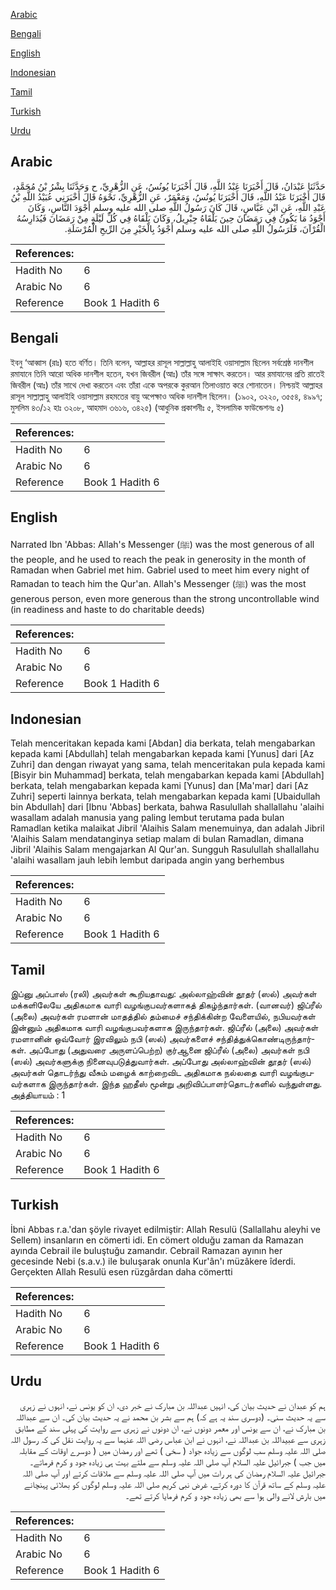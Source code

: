 [Arabic](#arabic)

[Bengali](#bengali)

[English](#english)

[Indonesian](#indonesian)

[Tamil](#tamil)

[Turkish](#turkish)

[Urdu](#urdu)

## Arabic


<div dir="rtl" lang="ar" style={{fontSize:'larger',backgroundColor:'#f8f9fa',padding:20}}>
حَدَّثَنَا عَبْدَانُ، قَالَ أَخْبَرَنَا عَبْدُ اللَّهِ، قَالَ أَخْبَرَنَا يُونُسُ، عَنِ الزُّهْرِيِّ، ح وَحَدَّثَنَا بِشْرُ بْنُ مُحَمَّدٍ، قَالَ أَخْبَرَنَا عَبْدُ اللَّهِ، قَالَ أَخْبَرَنَا يُونُسُ، وَمَعْمَرٌ، عَنِ الزُّهْرِيِّ، نَحْوَهُ قَالَ أَخْبَرَنِي عُبَيْدُ اللَّهِ بْنُ عَبْدِ اللَّهِ، عَنِ ابْنِ عَبَّاسٍ، قَالَ كَانَ رَسُولُ اللَّهِ صلى الله عليه وسلم أَجْوَدَ النَّاسِ، وَكَانَ أَجْوَدُ مَا يَكُونُ فِي رَمَضَانَ حِينَ يَلْقَاهُ جِبْرِيلُ، وَكَانَ يَلْقَاهُ فِي كُلِّ لَيْلَةٍ مِنْ رَمَضَانَ فَيُدَارِسُهُ الْقُرْآنَ، فَلَرَسُولُ اللَّهِ صلى الله عليه وسلم أَجْوَدُ بِالْخَيْرِ مِنَ الرِّيحِ الْمُرْسَلَةِ‏.‏
</div>
<div style={{backgroundColor:'#f8f9fa',padding:20, marginBottom: 10}}><table> <thead> <tr> <th>References:</th> <th></th> </tr> </thead> <tbody><tr><td>Hadith No</td><td>6</td></tr><tr><td>Arabic No</td><td>6</td></tr><tr><td>Reference</td><td>Book 1 Hadith 6</td></tr></tbody></table></div>

## Bengali


<div dir="ltr" lang="bn" style={{fontSize:'larger',backgroundColor:'#f8f9fa',padding:20}}>
ইবনু ‘আব্বাস (রাঃ) হতে বর্ণিত। তিনি বলেন, আল্লাহর রাসূল সাল্লাল্লাহু আলাইহি ওয়াসাল্লাম ছিলেন সর্বশ্রেষ্ঠ দানশীল রমাযানে তিনি আরো অধিক দানশীল হতেন, যখন জিবরীল (আঃ) তাঁর সঙ্গে সাক্ষাৎ করতেন। আর রমাযানের প্রতি রাতেই জিবরীল (আঃ) তাঁর সাথে দেখা করতেন এবং তাঁরা একে অপরকে কুরআন তিলাওয়াত করে শোনাতেন। নিশ্চয়ই আল্লাহর রাসূল সাল্লাল্লাহু আলাইহি ওয়াসাল্লাম রহমতের বায়ু অপেক্ষাও অধিক দানশীল ছিলেন। (১৯০২, ৩২২০, ৩৫৫৪, ৪৯৯৭; মুসলিম ৪৩/১২ হাঃ ৩২০৮, আহমাদ ৩৬১৬, ৩৪২৫) (আধুনিক প্রকাশনীঃ ৫, ইসলামিক ফাউন্ডেশনঃ ৫)
</div>
<div style={{backgroundColor:'#f8f9fa',padding:20, marginBottom: 10}}><table> <thead> <tr> <th>References:</th> <th></th> </tr> </thead> <tbody><tr><td>Hadith No</td><td>6</td></tr><tr><td>Arabic No</td><td>6</td></tr><tr><td>Reference</td><td>Book 1 Hadith 6</td></tr></tbody></table></div>

## English


<div dir="ltr" lang="en" style={{fontSize:'larger',backgroundColor:'#f8f9fa',padding:20}}>
Narrated Ibn 'Abbas: Allah's Messenger (ﷺ) was the most generous of all the people, and he used to reach the peak in generosity in the month of Ramadan when Gabriel met him. Gabriel used to meet him every night of Ramadan to teach him the Qur'an. Allah's Messenger (ﷺ) was the most generous person, even more generous than the strong uncontrollable wind (in readiness and haste to do charitable deeds)
</div>
<div style={{backgroundColor:'#f8f9fa',padding:20, marginBottom: 10}}><table> <thead> <tr> <th>References:</th> <th></th> </tr> </thead> <tbody><tr><td>Hadith No</td><td>6</td></tr><tr><td>Arabic No</td><td>6</td></tr><tr><td>Reference</td><td>Book 1 Hadith 6</td></tr></tbody></table></div>

## Indonesian


<div dir="ltr" lang="id" style={{fontSize:'larger',backgroundColor:'#f8f9fa',padding:20}}>
Telah menceritakan kepada kami [Abdan] dia berkata, telah mengabarkan kepada kami [Abdullah] telah mengabarkan kepada kami [Yunus] dari [Az Zuhri] dan dengan riwayat yang sama, telah menceritakan pula kepada kami [Bisyir bin Muhammad] berkata, telah mengabarkan kepada kami [Abdullah] berkata, telah mengabarkan kepada kami [Yunus] dan [Ma'mar] dari [Az Zuhri] seperti lainnya berkata, telah mengabarkan kepada kami [Ubaidullah bin Abdullah] dari [Ibnu 'Abbas] berkata, bahwa Rasulullah shallallahu 'alaihi wasallam adalah manusia yang paling lembut terutama pada bulan Ramadlan ketika malaikat Jibril 'Alaihis Salam menemuinya, dan adalah Jibril 'Alaihis Salam mendatanginya setiap malam di bulan Ramadlan, dimana Jibril 'Alaihis Salam mengajarkan Al Qur'an. Sungguh Rasulullah shallallahu 'alaihi wasallam jauh lebih lembut daripada angin yang berhembus
</div>
<div style={{backgroundColor:'#f8f9fa',padding:20, marginBottom: 10}}><table> <thead> <tr> <th>References:</th> <th></th> </tr> </thead> <tbody><tr><td>Hadith No</td><td>6</td></tr><tr><td>Arabic No</td><td>6</td></tr><tr><td>Reference</td><td>Book 1 Hadith 6</td></tr></tbody></table></div>

## Tamil


<div dir="ltr" lang="ta" style={{fontSize:'larger',backgroundColor:'#f8f9fa',padding:20}}>
இப்னு அப்பாஸ் (ரலி) அவர்கள் கூறியதாவது: அல்லாஹ்வின் தூதர் (ஸல்) அவர்கள் மக்களிலேயே அதிகமாக வாரி வழங்குபவர்களாகத் திகழ்ந்தார்கள். (வானவர்) ஜிப்ரீல் (அலை) அவர்கள் ரமளான் மாதத்தில் தம்மைச் சந்திக்கின்ற வேளையில், நபியவர்கள் இன்னும் அதிகமாக வாரி வழங்குபவர்களாக இருந்தார்கள். ஜிப்ரீல் (அலை) அவர்கள் ரமளானின் ஒவ்வோர் இரவிலும் நபி (ஸல்) அவர்களைச் சந்தித்துக்கொண்டிருந்தார்கள். அப்போது (அதுவரை அருளப்பெற்ற) குர்ஆனை ஜிப்ரீல் (அலை) அவர்கள் நபி (ஸல்) அவர்களுக்கு நினைவுபடுத்துவார்கள். அப்போது அல்லாஹ்வின் தூதர் (ஸல்) அவர்கள் தொடர்ந்து வீசும் மழைக் காற்றைவிட அதிகமாக நல்லதை வாரி வழங்குபவர்களாக இருந்தார்கள். இந்த ஹதீஸ் மூன்று அறிவிப்பாளர்தொடர்களில் வந்துள்ளது. அத்தியாயம் : 1
</div>
<div style={{backgroundColor:'#f8f9fa',padding:20, marginBottom: 10}}><table> <thead> <tr> <th>References:</th> <th></th> </tr> </thead> <tbody><tr><td>Hadith No</td><td>6</td></tr><tr><td>Arabic No</td><td>6</td></tr><tr><td>Reference</td><td>Book 1 Hadith 6</td></tr></tbody></table></div>

## Turkish


<div dir="ltr" lang="tr" style={{fontSize:'larger',backgroundColor:'#f8f9fa',padding:20}}>
İbni Abbas r.a.'dan şöyle rivayet edilmiştir: Allah Resulü (Sallallahu aleyhi ve Sellem) insanların en cömerti idi. En cömert olduğu zaman da Ramazan ayında Cebrail ile buluştuğu zamandır. Cebrail Ramazan ayının her gecesinde Nebi (s.a.v.) ile buluşarak onunla Kur'ân'ı müzâkere îderdi. Gerçekten Allah Resulü esen rüzgârdan daha cömertti
</div>
<div style={{backgroundColor:'#f8f9fa',padding:20, marginBottom: 10}}><table> <thead> <tr> <th>References:</th> <th></th> </tr> </thead> <tbody><tr><td>Hadith No</td><td>6</td></tr><tr><td>Arabic No</td><td>6</td></tr><tr><td>Reference</td><td>Book 1 Hadith 6</td></tr></tbody></table></div>

## Urdu


<div dir="rtl" lang="ur" style={{fontSize:'larger',backgroundColor:'#f8f9fa',padding:20}}>
ہم کو عبدان نے حدیث بیان کی، انہیں عبداللہ بن مبارک نے خبر دی، ان کو یونس نے، انہوں نے زہری سے یہ حدیث سنی۔ (دوسری سند یہ ہے کہ) ہم سے بشر بن محمد نے یہ حدیث بیان کی۔ ان سے عبداللہ بن مبارک نے، ان سے یونس اور معمر دونوں نے، ان دونوں نے زہری سے روایت کی پہلی سند کے مطابق زہری سے عبیداللہ بن عبداللہ نے، انہوں نے ابن عباس رضی اللہ عنہما سے یہ روایت نقل کی کہ رسول اللہ صلی اللہ علیہ وسلم سب لوگوں سے زیادہ جواد ( سخی ) تھے اور رمضان میں ( دوسرے اوقات کے مقابلہ میں جب ) جبرائیل علیہ السلام آپ صلی اللہ علیہ وسلم سے ملتے بہت ہی زیادہ جود و کرم فرماتے۔ جبرائیل علیہ السلام رمضان کی ہر رات میں آپ صلی اللہ علیہ وسلم سے ملاقات کرتے اور آپ صلی اللہ علیہ وسلم کے ساتھ قرآن کا دورہ کرتے، غرض نبی کریم صلی اللہ علیہ وسلم لوگوں کو بھلائی پہنچانے میں بارش لانے والی ہوا سے بھی زیادہ جود و کرم فرمایا کرتے تھے۔
</div>
<div style={{backgroundColor:'#f8f9fa',padding:20, marginBottom: 10}}><table> <thead> <tr> <th>References:</th> <th></th> </tr> </thead> <tbody><tr><td>Hadith No</td><td>6</td></tr><tr><td>Arabic No</td><td>6</td></tr><tr><td>Reference</td><td>Book 1 Hadith 6</td></tr></tbody></table></div>